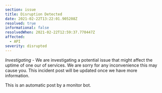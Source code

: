 ```yaml
---
section: issue
title: Disruption Detected
date: 2021-02-22T13:22:01.905208Z
resolved: true
informational: false
resolvedWhen: 2021-02-22T12:59:37.770447Z
affected:
  - API
severity: disrupted
---
```

*Investigating* - We are investigating a potential issue that might affect the uptime of one our of services. We are sorry for any inconvenience this may cause you. This incident post will be updated once we have more information.

This is an automatic post by a monitor bot.
        